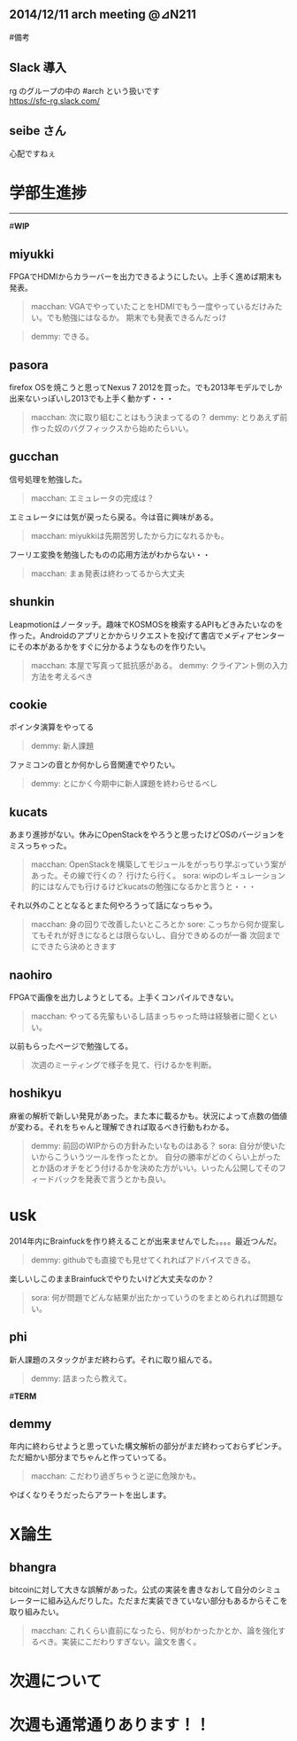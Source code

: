 2014/12/11 arch meeting @⊿N211
---
#備考
## Slack 導入  
rg のグループの中の #arch という扱いです  
https://sfc-rg.slack.com/  

## seibe さん  
心配ですねぇ  

# 学部生進捗  
---
#__WIP__
## miyukki
FPGAでHDMIからカラーバーを出力できるようにしたい。上手く進めば期末も発表。
>macchan: VGAでやっていたことをHDMIでもう一度やっているだけみたい。でも勉強にはなるか。
期末でも発表できるんだっけ

>demmy: できる。

## pasora
firefox OSを焼こうと思ってNexus 7 2012を買った。でも2013年モデルでしか出来ないっぽいし2013でも上手く動かず・・・
>macchan: 次に取り組むことはもう決まってるの？
>demmy: とりあえず前作った奴のバグフィックスから始めたらいい。
## gucchan
信号処理を勉強した。
>macchan: エミュレータの完成は？

エミュレータには気が戻ったら戻る。今は音に興味がある。
>macchan: miyukkiは先期苦労したから力になれるかも。

フーリエ変換を勉強したものの応用方法がわからない・・
>macchan: まぁ発表は終わってるから大丈夫
## shunkin
Leapmotionはノータッチ。趣味でKOSMOSを検索するAPIもどきみたいなのを作った。Androidのアプリとかからリクエストを投げて書店でメディアセンターにその本があるかをすぐに分かるようなものを作りたい。
>macchan: 本屋で写真って抵抗感がある。
>demmy: クライアント側の入力方法を考えるべき
## cookie
ポインタ演算をやってる
>demmy: 新人課題

ファミコンの音とか何かしら音関連でやりたい。
>demmy: とにかく今期中に新人課題を終わらせるべし
## kucats
あまり進捗がない。休みにOpenStackをやろうと思ったけどOSのバージョンをミスっちゃった。
>macchan: OpenStackを構築してモジュールをがっちり学ぶっていう案があった。その線で行くの？
行けたら行く。
>sora: wipのレギュレーション的にはなんでも行けるけどkucatsの勉強になるかと言うと・・・

それ以外のこととなるとまた何やろうって話になっちゃう。
>macchan: 身の回りで改善したいところとか
>sore: こっちから何か提案してもそれが好きになるとは限らないし、自分できめるのが一番
次回までにできたら決めときます
## naohiro
FPGAで画像を出力しようとしてる。上手くコンパイルできない。
>macchan: やってる先輩もいるし詰まっちゃった時は経験者に聞くといい。

以前もらったページで勉強してる。
>次週のミーティングで様子を見て、行けるかを判断。
## hoshikyu
麻雀の解析で新しい発見があった。また本に載るかも。状況によって点数の価値が変わる。それをちゃんと理解できれば取るべき行動もわかる。
>demmy: 前回のWIPからの方針みたいなものはある？
>sora: 自分が使いたいからこういうツールを作ったとか。
>自分の勝率がどのくらい上がったとか話のオチをどう付けるかを決めた方がいい。いったん公開してそのフィードバックを発表で言うとかも良い。
# usk
2014年内にBrainfuckを作り終えることが出来ませんでした。。。。最近つんだ。
>demmy: githubでも直接でも見せてくれればアドバイスできる。

楽しいしこのままBrainfuckでやりたいけど大丈夫なのか？
>sora: 何が問題でどんな結果が出たかっていうのをまとめられれば問題ない。
## phi
新人課題のスタックがまだ終わらず。それに取り組んでる。
>demmy: 詰まったら教えて。

#__TERM__
## demmy
年内に終わらせようと思っていた構文解析の部分がまだ終わっておらずピンチ。ただ細かい部分までちゃんと作っていってる。
>macchan: こだわり過ぎちゃうと逆に危険かも。
>
やばくなりそうだったらアラートを出します。
# X論生
## bhangra
bitcoinに対して大きな誤解があった。公式の実装を書きなおして自分のシミュレーターに組み込んだりした。ただまだ実装できていない部分もあるからそこを取り組みたい。
>macchan: これくらい直前になったら、何がわかったかとか、論を強化するべき。実装にこだわりすぎない。論文を書く。

# 次週について
# __次週も通常通りあります！！__
